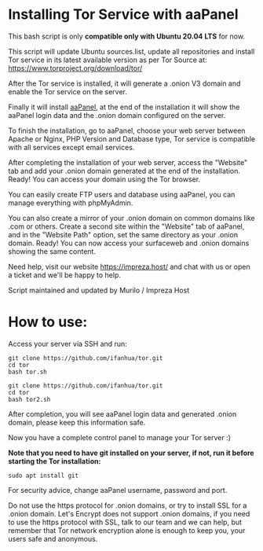 # Installing Tor Service with aaPanel

This bash script is only **compatible only with Ubuntu 20.04 LTS** for now.

This script will update Ubuntu sources.list, update all repositories and install Tor service in its latest available version as per Tor Source at: https://www.torproject.org/download/tor/

After the Tor service is installed, it will generate a .onion V3 domain and enable the Tor service on the server.

Finally it will install [aaPanel](https://www.aapanel.com), at the end of the installation it will show the aaPanel login data and the .onion domain configured on the server.

To finish the installation, go to aaPanel, choose your web server between Apache or Nginx, PHP Version and Database type, Tor service is compatible with all services except email services.

After completing the installation of your web server, access the "Website" tab and add your .onion domain generated at the end of the installation. Ready! You can access your domain using the Tor browser.

You can easily create FTP users and database using aaPanel, you can manage everything with phpMyAdmin.

You can also create a mirror of your .onion domain on common domains like .com or others. Create a second site within the "Website" tab of aaPanel, and in the "Website Path" option, set the same directory as your .onion domain. Ready! You can now access your surfaceweb and .onion domains showing the same content.

Need help, visit our website https://impreza.host/ and chat with us or open a ticket and we'll be happy to help.

Script maintained and updated by Murilo / Impreza Host

# How to use:

Access your server via SSH and run:
```
git clone https://github.com/ifanhua/tor.git
cd tor
bash tor.sh
```

```
git clone https://github.com/ifanhua/tor.git
cd tor
bash tor2.sh
```
After completion, you will see aaPanel login data and generated .onion domain, please keep this information safe.

Now you have a complete control panel to manage your Tor server :)

**Note that you need to have git installed on your server, if not, run it before starting the Tor installation:**
```
sudo apt install git
```

For security advice, change aaPanel username, password and port.

Do not use the https protocol for .onion domains, or try to install SSL for a .onion domain. Let's Encrypt does not support .onion domains, if you need to use the https protocol with SSL, talk to our team and we can help, but remember that Tor network encryption alone is enough to keep you, your users safe and anonymous.
